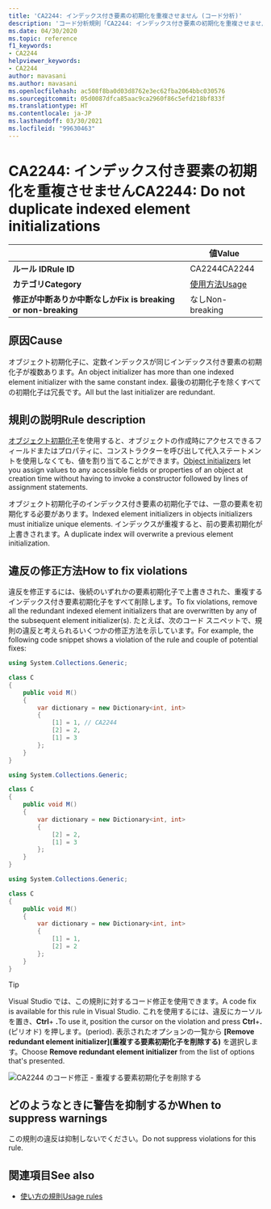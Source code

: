```yaml
---
title: 'CA2244: インデックス付き要素の初期化を重複させません (コード分析)'
description: 'コード分析規則「CA2244: インデックス付き要素の初期化を重複させません」について説明します'
ms.date: 04/30/2020
ms.topic: reference
f1_keywords:
- CA2244
helpviewer_keywords:
- CA2244
author: mavasani
ms.author: mavasani
ms.openlocfilehash: ac508f8ba0d03d8762e3ec62fba2064bbc030576
ms.sourcegitcommit: 05d0087dfca85aac9ca2960f86c5efd218bf833f
ms.translationtype: HT
ms.contentlocale: ja-JP
ms.lasthandoff: 03/30/2021
ms.locfileid: "99630463"
---
```

# <a name="ca2244-do-not-duplicate-indexed-element-initializations"></a><span data-ttu-id="b8a43-103">CA2244: インデックス付き要素の初期化を重複させません</span><span class="sxs-lookup"><span data-stu-id="b8a43-103">CA2244: Do not duplicate indexed element initializations</span></span>

| | <span data-ttu-id="b8a43-104">値</span><span class="sxs-lookup"><span data-stu-id="b8a43-104">Value</span></span> |
|-|-|
| <span data-ttu-id="b8a43-105">**ルール ID**</span><span class="sxs-lookup"><span data-stu-id="b8a43-105">**Rule ID**</span></span> |<span data-ttu-id="b8a43-106">CA2244</span><span class="sxs-lookup"><span data-stu-id="b8a43-106">CA2244</span></span>|
| <span data-ttu-id="b8a43-107">**カテゴリ**</span><span class="sxs-lookup"><span data-stu-id="b8a43-107">**Category**</span></span> |[<span data-ttu-id="b8a43-108">使用方法</span><span class="sxs-lookup"><span data-stu-id="b8a43-108">Usage</span></span>](usage-warnings.md)|
| <span data-ttu-id="b8a43-109">**修正が中断ありか中断なしか**</span><span class="sxs-lookup"><span data-stu-id="b8a43-109">**Fix is breaking or non-breaking**</span></span> |<span data-ttu-id="b8a43-110">なし</span><span class="sxs-lookup"><span data-stu-id="b8a43-110">Non-breaking</span></span>|

## <a name="cause"></a><span data-ttu-id="b8a43-111">原因</span><span class="sxs-lookup"><span data-stu-id="b8a43-111">Cause</span></span>

<span data-ttu-id="b8a43-112">オブジェクト初期化子に、定数インデックスが同じインデックス付き要素の初期化子が複数あります。</span><span class="sxs-lookup"><span data-stu-id="b8a43-112">An object initializer has more than one indexed element initializer with the same constant index.</span></span> <span data-ttu-id="b8a43-113">最後の初期化子を除くすべての初期化子は冗長です。</span><span class="sxs-lookup"><span data-stu-id="b8a43-113">All but the last initializer are redundant.</span></span>

## <a name="rule-description"></a><span data-ttu-id="b8a43-114">規則の説明</span><span class="sxs-lookup"><span data-stu-id="b8a43-114">Rule description</span></span>

<span data-ttu-id="b8a43-115">[オブジェクト初期化子](../../../csharp/programming-guide/classes-and-structs/object-and-collection-initializers.md#object-initializers)を使用すると、オブジェクトの作成時にアクセスできるフィールドまたはプロパティに、コンストラクターを呼び出して代入ステートメントを使用しなくても、値を割り当てることができます。</span><span class="sxs-lookup"><span data-stu-id="b8a43-115">[Object initializers](../../../csharp/programming-guide/classes-and-structs/object-and-collection-initializers.md#object-initializers) let you assign values to any accessible fields or properties of an object at creation time without having to invoke a constructor followed by lines of assignment statements.</span></span>

<span data-ttu-id="b8a43-116">オブジェクト初期化子のインデックス付き要素の初期化子では、一意の要素を初期化する必要があります。</span><span class="sxs-lookup"><span data-stu-id="b8a43-116">Indexed element initializers in objects initializers must initialize unique elements.</span></span> <span data-ttu-id="b8a43-117">インデックスが重複すると、前の要素初期化が上書きされます。</span><span class="sxs-lookup"><span data-stu-id="b8a43-117">A duplicate index will overwrite a previous element initialization.</span></span>

## <a name="how-to-fix-violations"></a><span data-ttu-id="b8a43-118">違反の修正方法</span><span class="sxs-lookup"><span data-stu-id="b8a43-118">How to fix violations</span></span>

<span data-ttu-id="b8a43-119">違反を修正するには、後続のいずれかの要素初期化子で上書きされた、重複するインデックス付き要素初期化子をすべて削除します。</span><span class="sxs-lookup"><span data-stu-id="b8a43-119">To fix violations, remove all the redundant indexed element initializers that are overwritten by any of the subsequent element initializer(s).</span></span> <span data-ttu-id="b8a43-120">たとえば、次のコード スニペットで、規則の違反と考えられるいくつかの修正方法を示しています。</span><span class="sxs-lookup"><span data-stu-id="b8a43-120">For example, the following code snippet shows a violation of the rule and couple of potential fixes:</span></span>

```csharp
using System.Collections.Generic;

class C
{
    public void M()
    {
        var dictionary = new Dictionary<int, int>
        {
            [1] = 1, // CA2244
            [2] = 2,
            [1] = 3
        };
    }
}
```

```csharp
using System.Collections.Generic;

class C
{
    public void M()
    {
        var dictionary = new Dictionary<int, int>
        {
            [2] = 2,
            [1] = 3
        };
    }
}
```

```csharp
using System.Collections.Generic;

class C
{
    public void M()
    {
        var dictionary = new Dictionary<int, int>
        {
            [1] = 1,
            [2] = 2
        };
    }
}
```

> [!TIP]
> <span data-ttu-id="b8a43-121">Visual Studio では、この規則に対するコード修正を使用できます。</span><span class="sxs-lookup"><span data-stu-id="b8a43-121">A code fix is available for this rule in Visual Studio.</span></span> <span data-ttu-id="b8a43-122">これを使用するには、違反にカーソルを置き、**Ctrl**+ **.**</span><span class="sxs-lookup"><span data-stu-id="b8a43-122">To use it, position the cursor on the violation and press **Ctrl**+**.**</span></span> <span data-ttu-id="b8a43-123">(ピリオド) を押します。</span><span class="sxs-lookup"><span data-stu-id="b8a43-123">(period).</span></span> <span data-ttu-id="b8a43-124">表示されたオプションの一覧から **[Remove redundant element initializer]\(重複する要素初期化子を削除する\)** を選択します。</span><span class="sxs-lookup"><span data-stu-id="b8a43-124">Choose **Remove redundant element initializer** from the list of options that's presented.</span></span>
>
> ![CA2244 のコード修正 - 重複する要素初期化子を削除する](media/ca2244-codefix.png)

## <a name="when-to-suppress-warnings"></a><span data-ttu-id="b8a43-126">どのようなときに警告を抑制するか</span><span class="sxs-lookup"><span data-stu-id="b8a43-126">When to suppress warnings</span></span>

<span data-ttu-id="b8a43-127">この規則の違反は抑制しないでください。</span><span class="sxs-lookup"><span data-stu-id="b8a43-127">Do not suppress violations for this rule.</span></span>

## <a name="see-also"></a><span data-ttu-id="b8a43-128">関連項目</span><span class="sxs-lookup"><span data-stu-id="b8a43-128">See also</span></span>

- [<span data-ttu-id="b8a43-129">使い方の規則</span><span class="sxs-lookup"><span data-stu-id="b8a43-129">Usage rules</span></span>](usage-warnings.md)
